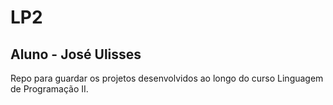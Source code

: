# LP2
## Aluno - José Ulisses

Repo para guardar os projetos desenvolvidos ao longo do curso Linguagem de Programação II.


